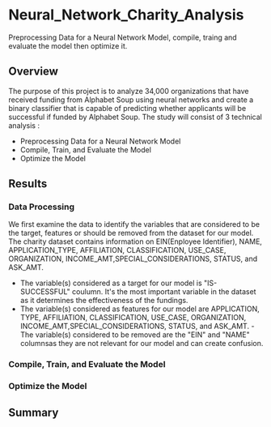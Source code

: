 # Neural_Network_Charity_Analysis
Preprocessing Data for a Neural Network Model, compile, traing and evaluate the model then optimize it. 

## Overview

The purpose of this project is to analyze 34,000 organizations that have received funding from Alphabet Soup using neural networks and create a binary classifier that is capable of predicting whether applicants will be successful if funded by Alphabet Soup. The study will consist of 3 technical analysis :
- Preprocessing Data for a Neural Network Model
- Compile, Train, and Evaluate the Model
- Optimize the Model


## Results 

### Data Processing
We first examine the data to identify the variables that are considered to be the target, features or should be removed from the dataset for our model.
The charity dataset contains information on EIN(Enployee Identifier), NAME, APPLICATION_TYPE, AFFILIATION, CLASSIFICATION, USE_CASE, ORGANIZATION, INCOME_AMT,SPECIAL_CONSIDERATIONS, STATUS, and ASK_AMT.

- The variable(s) considered as a target for our model is "IS-SUCCESSFUL" coulumn. It's the most important variable in the dataset as it determines the effectiveness of the fundings. 
- The variable(s) considered as features for our model are APPLICATION, TYPE, AFFILIATION, CLASSIFICATION, USE_CASE, ORGANIZATION, INCOME_AMT,SPECIAL_CONSIDERATIONS, STATUS, and ASK_AMT.
-The variable(s) considered to be removed are the "EIN" and "NAME" columnsas they are not relevant for our model and can create confusion.   
 

### Compile, Train, and Evaluate the Model


### Optimize the Model

## Summary 
